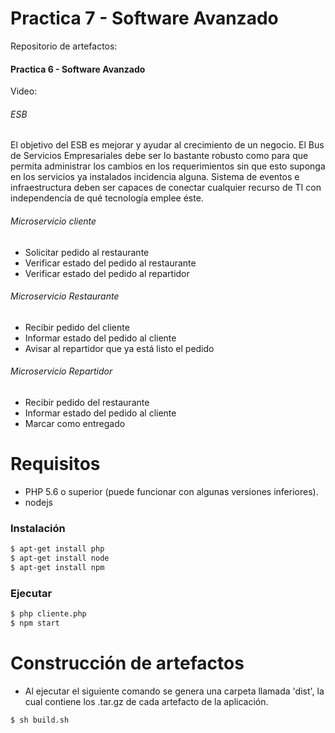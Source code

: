 # Practica 7 - Software Avanzado
Repositorio de artefactos:

#### Practica 6 - Software Avanzado
Video:

###### ESB
El objetivo del ESB es mejorar y ayudar al crecimiento de un negocio.
El Bus de Servicios Empresariales debe ser lo bastante robusto como para que permita administrar los cambios en los requerimientos sin que esto suponga en los servicios ya instalados incidencia alguna. Sistema de eventos e infraestructura deben ser capaces de conectar cualquier recurso de TI con independencia de qué tecnología emplee éste.

###### Microservicio cliente
- Solicitar pedido al restaurante
- Verificar estado del pedido al restaurante
- Verificar estado del pedido al repartidor

###### Microservicio Restaurante
- Recibir pedido del cliente
- Informar estado del pedido al cliente
- Avisar al repartidor que ya está listo el pedido

###### Microservicio Repartidor
- Recibir pedido del restaurante
- Informar estado del pedido al cliente
- Marcar como entregado

# Requisitos
  - PHP 5.6 o superior (puede funcionar con algunas versiones inferiores).
  - nodejs

### Instalación
```sh
$ apt-get install php
$ apt-get install node
$ apt-get install npm
```
### Ejecutar
```sh
$ php cliente.php
$ npm start
```
# Construcción de artefactos
- Al ejecutar el siguiente comando se genera una carpeta llamada 'dist', la cual contiene los .tar.gz de cada artefacto de la aplicación.  
```sh
$ sh build.sh
```
